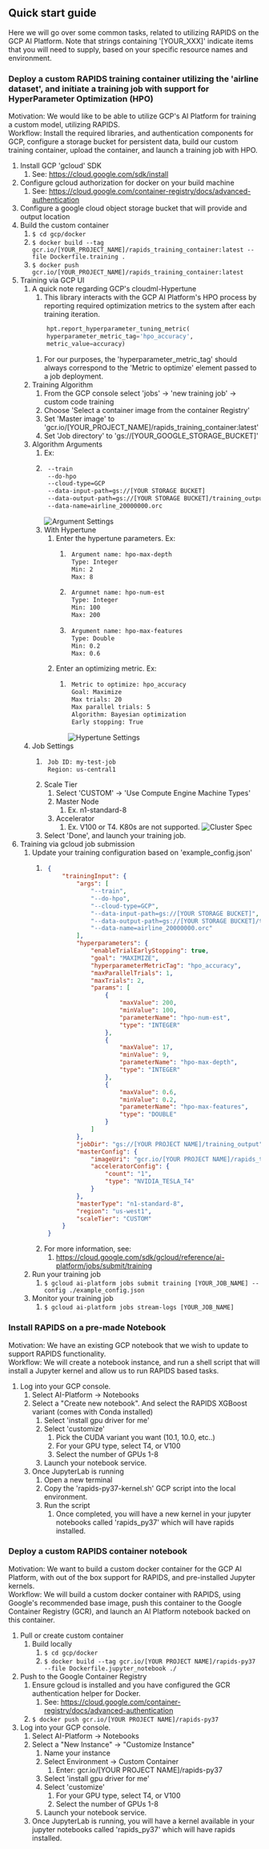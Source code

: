## Quick start guide
Here we will go over some common tasks, related to utilizing RAPIDS on the GCP AI Platform. Note that strings containing '[YOUR_XXX]' indicate items that you will need to supply, based on your specific resource names and environment.

### Deploy a custom RAPIDS training container utilizing the 'airline dataset', and initiate a training job with support for HyperParameter Optimization (HPO)
Motivation: We would like to be able to utilize GCP's AI Platform for training a custom model, utilizing RAPIDS.  
Workflow: Install the required libraries, and authentication components for GCP, configure a storage bucket for persistent data, build our custom training container, upload the container, and launch a training job with HPO.

1. Install GCP 'gcloud' SDK
    1. See: https://cloud.google.com/sdk/install
1. Configure gcloud authorization for docker on your build machine
    1. See: https://cloud.google.com/container-registry/docs/advanced-authentication
1. Configure a google cloud object storage bucket that will provide and output location 
1. Build the custom container
    1. `$ cd gcp/docker`
    1. `$ docker build --tag gcr.io/[YOUR_PROJECT_NAME]/rapids_training_container:latest --file Dockerfile.training .`
    1. `$ docker push gcr.io/[YOUR_PROJECT_NAME]/rapids_training_container:latest`
1. Training via GCP UI
    1. A quick note regarding GCP's cloudml-Hypertune
        1. This library interacts with the GCP AI Platform's HPO process by reporting required optimization metrics to the system after each training iteration.
        ```python
            hpt.report_hyperparameter_tuning_metric(
            hyperparameter_metric_tag='hpo_accuracy',
            metric_value=accuracy)
        ```
        1. For our purposes, the 'hyperparameter_metric_tag' should always correspond to the 'Metric to optimize' element passed to a job deployment.
    1. Training Algorithm
        1. From the GCP console select 'jobs' -> 'new training job' -> custom code training
        1. Choose 'Select a container image from the container Registry'
        1. Set 'Master image' to 'gcr.io/[YOUR_PROJECT_NAME]/rapids_training_container:latest'
        1. Set 'Job directory' to 'gs://[YOUR_GOOGLE_STORAGE_BUCKET]'
    1.  Algorithm Arguments
        1. Ex:      
        1. ```bash
            --train
            --do-hpo
            --cloud-type=GCP
            --data-input-path=gs://[YOUR STORAGE BUCKET]
            --data-output-path=gs://[YOUR STORAGE BUCKET]/training_output
            --data-name=airline_20000000.orc
           ``` 
           ![Argument Settings](images/arguments_settings.png)       
        1. With Hypertune
            1. Enter the hypertune parameters. Ex:
                1. ```bash
                    Argument name: hpo-max-depth
                    Type: Integer
                    Min: 2
                    Max: 8
                1. ```bash
                    Argumnet name: hpo-num-est
                    Type: Integer
                    Min: 100
                    Max: 200
                   ```
                1. ```bash
                    Argument name: hpo-max-features
                    Type: Double
                    Min: 0.2
                    Max: 0.6
                   ```
            1. Enter an optimizing metric. Ex:
                1. ```bash
                    Metric to optimize: hpo_accuracy
                    Goal: Maximize
                    Max trials: 20
                    Max parallel trials: 5
                    Algorithm: Bayesian optimization
                    Early stopping: True
                   ```
                   ![Hypertune Settings](images/hypertune_settings.png)
    1. Job Settings
        1. ```bash
            Job ID: my-test-job
            Region: us-central1
        1. Scale Tier
            1. Select 'CUSTOM' -> 'Use Compute Engine Machine Types'
            1. Master Node
                1. Ex. n1-standard-8
            1. Accelerator
                1. Ex. V100 or T4. K80s are not supported.
        ![Cluster Spec](images/cluster_spec.png)
        1. Select 'Done', and launch your training job. 
1. Training via gcloud job submission
    1. Update your training configuration based on 'example_config.json'
        1. ```json
            {
                "trainingInput": {
                    "args": [
                        "--train",
                        "--do-hpo",
                        "--cloud-type=GCP",
                        "--data-input-path=gs://[YOUR STORAGE BUCKET]",
                        "--data-output-path=gs://[YOUR STORAGE BUCKET]/training_output",
                        "--data-name=airline_20000000.orc"
                    ],
                    "hyperparameters": {
                        "enableTrialEarlyStopping": true,
                        "goal": "MAXIMIZE",
                        "hyperparameterMetricTag": "hpo_accuracy",
                        "maxParallelTrials": 1,
                        "maxTrials": 2,
                        "params": [
                            {
                                "maxValue": 200,
                                "minValue": 100,
                                "parameterName": "hpo-num-est",
                                "type": "INTEGER"
                            },
                            {
                                "maxValue": 17,
                                "minValue": 9,
                                "parameterName": "hpo-max-depth",
                                "type": "INTEGER"
                            },
                            {
                                "maxValue": 0.6,
                                "minValue": 0.2,
                                "parameterName": "hpo-max-features",
                                "type": "DOUBLE"
                            }
                        ]
                    },
                    "jobDir": "gs://[YOUR PROJECT NAME]/training_output",
                    "masterConfig": {
                        "imageUri": "gcr.io/[YOUR PROJECT NAME]/rapids_training_container:latest",
                        "acceleratorConfig": {
                            "count": "1",
                            "type": "NVIDIA_TESLA_T4"
                        }
                    },
                    "masterType": "n1-standard-8",
                    "region": "us-west1",
                    "scaleTier": "CUSTOM"
                }
            }
        1. For more information, see:
            1. https://cloud.google.com/sdk/gcloud/reference/ai-platform/jobs/submit/training
    1. Run your training job
        1. `$ gcloud ai-platform jobs submit training [YOUR_JOB_NAME] --config ./example_config.json`
    1. Monitor your training job
        1. `$ gcloud ai-platform jobs stream-logs [YOUR_JOB_NAME]`


### Install RAPIDS on a pre-made Notebook
Motivation: We have an existing GCP notebook that we wish to update to support RAPIDS functionality.  
Workflow: We will create a notebook instance, and run a shell script that will install a Jupyter kernel and allow us to run RAPIDS based tasks.  
  
1. Log into your GCP console.
    1. Select AI-Platform -> Notebooks
    1. Select a "Create new notebook". And select the RAPIDS XGBoost variant (comes with Conda installed)
        1. Select 'install gpu driver for me'
        1. Select 'customize'
            1. Pick the CUDA variant you want (10.1, 10.0, etc..)
            1. For your GPU type, select T4, or V100
            1. Select the number of GPUs 1-8
        1. Launch your notebook service.
    1. Once JupyterLab is running
        1. Open a new terminal
        1. Copy the 'rapids-py37-kernel.sh' GCP script into the local environment.
        1. Run the script
            1. Once completed, you will have a new kernel in your jupyter notebooks called 'rapids_py37' which will have rapids installed.

### Deploy a custom RAPIDS container notebook
Motivation: We want to build a custom docker container for the GCP AI Platform, with out of the box support for RAPIDS, and pre-installed Jupyter kernels.  
Workflow: We will build a custom docker container with RAPIDS, using Google's recommended base image, push this container to the Google Container Registry (GCR),
and launch an AI Platform notebook backed on this container.

1. Pull or create custom container
    1. Build locally
        1. `$ cd gcp/docker`
        1. `$ docker build --tag gcr.io/[YOUR PROJECT NAME]/rapids-py37 --file Dockerfile.jupyter_notebook ./`
1. Push to the Google Container Registry
    1. Ensure gcloud is installed and you have configured the GCR authentication helper for Docker.
        1. See: https://cloud.google.com/container-registry/docs/advanced-authentication 
    1. `$ docker push gcr.io/[YOUR PROJECT NAME]/rapids-py37`
1. Log into your GCP console.
    1. Select AI-Platform -> Notebooks
    1. Select a "New Instance" -> "Customize Instance"
        1. Name your instance
        1. Select Environment -> Custom Container
            1. Enter: gcr.io/[YOUR PROJECT NAME]/rapids-py37 
        1. Select 'install gpu driver for me'
        1. Select 'customize'
            1. For your GPU type, select T4, or V100
            1. Select the number of GPUs 1-8
        1. Launch your notebook service.
    1. Once JupyterLab is running, you will have a kernel available in your jupyter notebooks called 'rapids_py37' which will have rapids installed.

